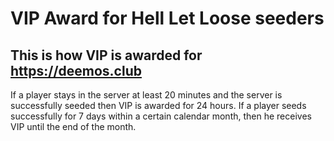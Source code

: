 # VIP Award for Hell Let Loose seeders

## This is how VIP is awarded for https://deemos.club

If a player stays in the server at least 20 minutes and the server is successfully seeded then VIP is awarded for 24 hours. If a player seeds successfully for 7 days within a certain calendar month, then he receives VIP until the end of the month.
